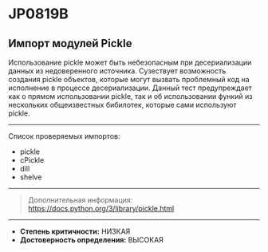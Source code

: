# JP0819B
## Импорт модулей Pickle 
Использование pickle может быть небезопасным при десериализации данных из недоверенного источника.
Сузествует возможность создания pickle объектов, которые могут вызвать проблемный код 
на исполнение в процессе десериализации.
Данный тест предупреждает как о прямом использовании pickle, так и об использовании функий из нескольких 
общеизвестных бибилотек, которые сами используют pickle.

---
Список проверяемых импортов:

* pickle 
* cPickle 
* dill 
* shelve
---
> Дополнительная информация:
> <https://docs.python.org/3/library/pickle.html>
---
* __Степень критичности:__ НИЗКАЯ
* __Достоверность определения:__ ВЫСОКАЯ